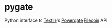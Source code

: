 # pygate
Python interface to [Textile](https://textile.io/)'s [Powergate](https://docs.textile.io/powergate/) [Filecoin](https://filecoin.io/) API
